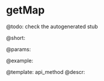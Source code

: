 getMap
=============


@todo:
	check the autogenerated stub

@short:
	

@params:





@example:

@template:	api_method
@descr:

